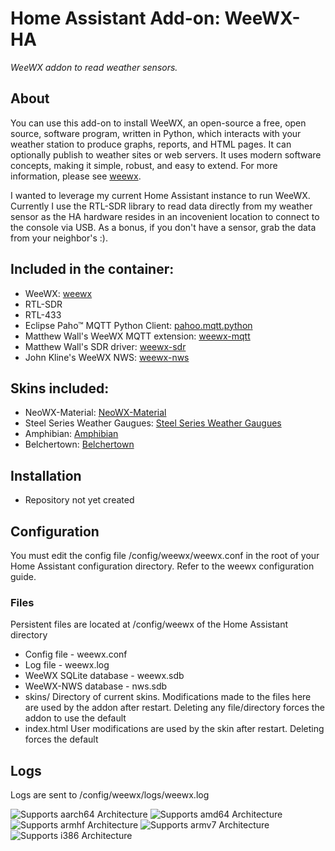 # Home Assistant Add-on: WeeWX-HA

_WeeWX addon to read weather sensors._

## About
You can use this add-on to install WeeWX, an open-source a free, open source, software program, written in Python, which interacts with your weather station to produce graphs, reports, and HTML pages. It can optionally publish to weather sites or web servers. It uses modern software concepts, making it simple, robust, and easy to extend. For more information, please see [weewx].

I wanted to leverage my current Home Assistant instance to run WeeWX.  Currently I use the RTL-SDR library to read data directly from my weather sensor as the HA hardware resides in an incovenient location to connect to the console via USB.  As a bonus, if you don't have a sensor, grab the data from your neighbor's :).

## Included in the container:
- WeeWX: [weewx]
- RTL-SDR
- RTL-433
- Eclipse Paho™ MQTT Python Client: [pahoo.mqtt.python] 
- Matthew Wall's WeeWX MQTT extension: [weewx-mqtt] 
- Matthew Wall's SDR driver: [weewx-sdr] 
- John Kline's WeeWX NWS: [weewx-nws]

## Skins included:
- NeoWX-Material: [NeoWX-Material]
- Steel Series Weather Gaugues: [Steel Series Weather Gaugues]
- Amphibian: [Amphibian]
- Belchertown: [Belchertown]

[weewx]: https://www.weewx.com/
[pahoo.mqtt.python]: https://github.com/eclipse/paho.mqtt.python
[weewx-mqtt]:https://github.com/matthewwall/weewx-mqtt
[weewx-sdr]: https://github.com/matthewwall/weewx-sdr
[weewx-nws]:https://github.com/chaunceygardiner/weewx-nws
[NeoWX-Material]: https://neoground.com/projects/neowx-material
[Steel Series Weather Gaugues]: https://github.com/weewx/weewx/wiki/steelseries
[Amphibian]: https://github.com/weewx/weewx/wiki/amphibian
[Belchertown]: https://github.com/poblabs/weewx-belchertown

## Installation
- Repository not yet created

## Configuration
You must edit the config file /config/weewx/weewx.conf in the root of your Home Assistant configuration directory.  Refer to the weewx configuration guide.
### Files
Persistent files are located at /config/weewx of the Home Assistant directory
- Config file - weewx.conf
- Log file - weewx.log
- WeeWX SQLite database - weewx.sdb
- WeeWX-NWS database - nws.sdb
- skins/
  Directory of current skins.  Modifications made to the files here are used by the addon after restart. Deleting any file/directory forces the addon to use the default
- index.html
  User modifications are used by the skin after restart.  Deleting forces the default


## Logs 
 Logs are sent to /config/weewx/logs/weewx.log

![Supports aarch64 Architecture][aarch64-shield]
![Supports amd64 Architecture][amd64-shield]
![Supports armhf Architecture][armhf-shield]
![Supports armv7 Architecture][armv7-shield]
![Supports i386 Architecture][i386-shield]

[aarch64-shield]: https://img.shields.io/badge/aarch64-yes-green.svg
[amd64-shield]: https://img.shields.io/badge/amd64-yes-green.svg
[armhf-shield]: https://img.shields.io/badge/armhf-yes-green.svg
[armv7-shield]: https://img.shields.io/badge/armv7-yes-green.svg
[i386-shield]: https://img.shields.io/badge/i386-yes-green.svg

